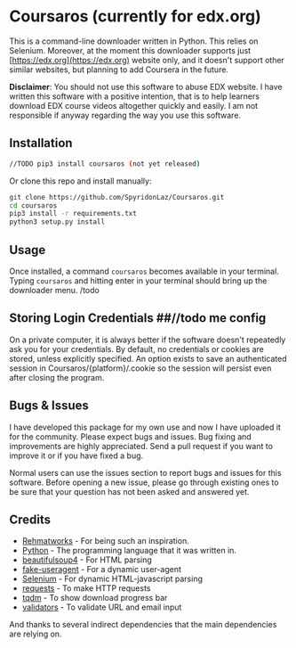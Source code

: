 # Coursaros (currently for edx.org)
This is a command-line downloader written in Python. This relies on Selenium. Moreover, at the moment this downloader supports just [https://edx.org](https://edx.org) website only, and it doesn't support other similar websites, but planning to add Coursera in the future. 

**Disclaimer**: You should not use this software to abuse EDX website. I have written this software with a positive intention, that is to help learners download EDX course videos altogether quickly and easily. I am not responsible if anyway regarding the way you use this software. 

## Installation
```bash
//TODO pip3 install coursaros (not yet released) 
```

Or clone this repo and install manually:

```bash
git clone https://github.com/SpyridonLaz/Coursaros.git
cd coursaros
pip3 install -r requirements.txt
python3 setup.py install
```

## Usage
Once installed, a command `coursaros` becomes available in your terminal. Typing `coursaros` and hitting enter in your terminal should bring up the downloader menu. /todo

## Storing Login Credentials ##//todo me config

On a private computer, it is always better if the software doesn't repeatedly ask you for your credentials.
By default, no credentials or cookies are stored, unless explicitly specified.
An option exists to save an authenticated session in Coursaros/{platform}/.cookie so the session will persist even after closing the program. 



## Bugs & Issues
I have developed this package for my own use and now I have uploaded it for the community. Please expect bugs and issues. Bug fixing and improvements are highly appreciated. Send a pull request if you want to improve it or if you have fixed a bug.

Normal users can use the issues section to report bugs and issues for this software. Before opening a new issue, please go through existing ones to be sure that your question has not been asked and answered yet.

## Credits
- [Rehmatworks](https://github.com/rehmatworks/) - For being such an inspiration.
- [Python](https://www.python.org/) - The programming language that it was written in.
- [beautifulsoup4](https://pypi.org/project/beautifulsoup4/) - For HTML parsing
- [fake-useragent](https://pypi.org/project/fake-useragent/) - For a dynamic user-agent
- [Selenium](https://github.com/SeleniumHQ/selenium) - For dynamic HTML-javascript parsing
- [requests](https://github.com/psf/requests) - To make HTTP requests
- [tqdm](https://github.com/tqdm/tqdm) - To show download progress bar
- [validators](https://github.com/kvesteri/validators) - To validate URL and email input

And thanks to several indirect dependencies that the main dependencies are relying on.
